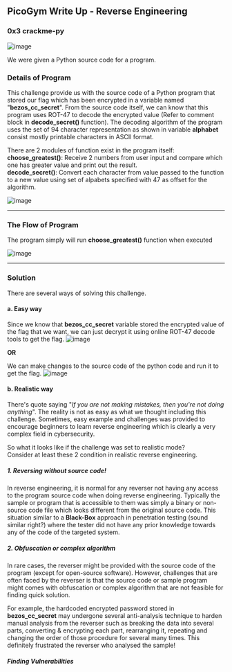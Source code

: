 ## PicoGym Write Up - Reverse Engineering
### 0x3 crackme-py

![image](https://user-images.githubusercontent.com/36885485/153524871-1dbc883d-1727-49c9-8e3b-4ec720a431e7.png)

We were given a Python source code for a program. 

### Details of Program

This challenge provide us with the source code of a Python program that stored our flag which has been encrypted in a variable named "**bezos_cc_secret**". From the source code itself, we can know that this program uses ROT-47 to decode the encrypted value (Refer to comment block in **decode_secret()** function). The decoding algorithm of the program uses the set of 94 character representation as shown in variable **alphabet** consist mostly printable characters in ASCII format.  

There are 2 modules of function exist in the program itself:  
**choose_greatest()**: Receive 2 numbers from user input and compare which one has greater value and print out the result.  
**decode_secret()**: Convert each character from value passed to the function to a new value using set of alpabets specified with 47 as offset for the algorithm.  


![image](https://user-images.githubusercontent.com/36885485/153526589-624b38cb-e612-4512-948c-8f448306376f.png)

---

### The Flow of Program

The program simply will run **choose_greatest()** function when executed

![image](https://user-images.githubusercontent.com/36885485/153527935-c5395518-0c44-4926-8102-20f792b9b8ab.png)

---

### Solution
There are several ways of solving this challenge.


#### a. Easy way
Since we know that **bezos_cc_secret** variable stored the encrypted value of the flag that we want, we can just decrypt it using online ROT-47 decode tools to get the flag.
![image](https://user-images.githubusercontent.com/36885485/153528363-5801fc48-ad2f-4cf5-9ce4-0502c6e6f8ed.png)


**OR**

We can make changes to the source code of the python code and run it to get the flag.
![image](https://user-images.githubusercontent.com/36885485/153528483-f0b36f22-ee87-43de-b1ec-c7127961da14.png)



#### b. Realistic way
There's quote saying "_If you are not making mistakes, then you're not doing anything_". 
The reality is not as easy as what we thought including this challenge. Sometimes, easy example and challenges was provided to encourage beginners to learn reverse engineering which is clearly a very complex field in cybersecurity.

So what it looks like if the challenge was set to realistic mode?  
Consider at least these 2 condition in realistic reverse engineering.

##### 1. Reversing without source code!
In reverse engineering, it is normal for any reverser not having any access to the program source code when doing reverse engineering. Typically the sample or program that is accessible to them was simply a binary or non-source code file which looks different from the original source code. This situation similar to a **Black-Box** approach in penetration testing (sound similar right?) where the tester did not have any prior knowledge towards any of the code of the targeted system.

##### 2. Obfuscation or complex algorithm
In rare cases, the reverser might be provided with the source code of the program (except for open-source software). However, challenges that are often faced by the reverser is that the source code or sample program might comes with obfuscation or complex algorithm that are not feasible for finding quick solution.  

For example, the hardcoded encrypted password stored in **bezos_cc_secret** may undergone several anti-analysis technique to harden manual analysis from the reverser such as breaking the data into several parts, converting & encrypting each part, rearranging it, repeating and changing the order of those procedure for several many times. This definitely frustrated the reverser who analysed the sample!

##### Finding Vulnerabilities
